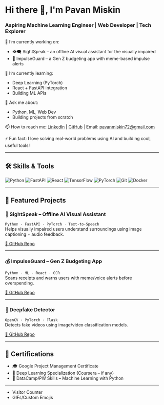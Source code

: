 # Hi there 👋, I'm Pavan Miskin
### Aspiring Machine Learning Engineer | Web Developer | Tech Explorer

🔭 I’m currently working on:
- 👁️‍🗨️ SightSpeak – an offline AI visual assistant for the visually impaired
- 💸 ImpulseGuard – a Gen Z budgeting app with meme-based impulse alerts

🌱 I’m currently learning:
- Deep Learning (PyTorch)
- React + FastAPI integration
- Building ML APIs

💬 Ask me about:
- Python, ML, Web Dev
- Building projects from scratch

📫 How to reach me:
[LinkedIn](https://www.linkedin.com/in/pavan-miskin-394161243/) | [GitHub](https://github.com/pavankalyan32) | Email: pavanmiskin72@gmail.com

⚡ Fun fact:
I love solving real-world problems using AI and building cool, useful tools!

---

## 🛠️ Skills & Tools
![Python](https://img.shields.io/badge/-Python-333?style=flat&logo=python)
![FastAPI](https://img.shields.io/badge/-FastAPI-333?style=flat&logo=fastapi)
![React](https://img.shields.io/badge/-React-333?style=flat&logo=react)
![TensorFlow](https://img.shields.io/badge/-TensorFlow-333?style=flat&logo=tensorflow)
![PyTorch](https://img.shields.io/badge/-PyTorch-333?style=flat&logo=pytorch)
![Git](https://img.shields.io/badge/-Git-333?style=flat&logo=git)
![Docker](https://img.shields.io/badge/-Docker-333?style=flat&logo=docker)

---

## 📂 Featured Projects

### 🧠 SightSpeak – Offline AI Visual Assistant  
`Python · FastAPI · PyTorch · Text-to-Speech`  
Helps visually impaired users understand surroundings using image captioning + audio feedback.

[🔗 GitHub Repo](https://github.com/your-username/sightspeak)

---

### 💰 ImpulseGuard – Gen Z Budgeting App  
`Python · ML · React · OCR`  
Scans receipts and warns users with meme/voice alerts before overspending.

[🔗 GitHub Repo](https://github.com/your-username/impulseguard)

---

### 🤖 Deepfake Detector  
`OpenCV · PyTorch · Flask`  
Detects fake videos using image/video classification models.

[🔗 GitHub Repo](https://github.com/your-username/deepfake-detector)

---

## 📜 Certifications
- 🎓 Google Project Management Certificate
- 🧠 Deep Learning Specialization (Coursera – if any)
- 🧪 DataCamp/PW Skills – Machine Learning with Python

---
- Visitor Counter
- GIFs/Custom Emojis
